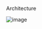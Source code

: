 Architecture

![image](https://github.com/srilekhasoma/zbx/assets/82885384/ab72a1c8-ef7f-4994-9e79-4c8b7217734f)
